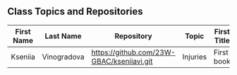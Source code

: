 ## Class Topics and Repositories


| First Name | Last Name | Repository | Topic | First Title | Target Group |
|---|---|---|---|---|---|
| Kseniia | Vinogradova | https://github.com/23W-GBAC/kseniiavi.git | Injuries | First book | Readers |

